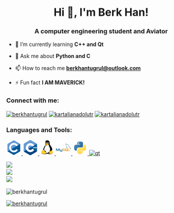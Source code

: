 
<h1 align="center">Hi 👋, I'm Berk Han!</h1>
<h3 align="center">A computer engineering student and Aviator</h3>

- 🌱 I’m currently learning **C++ and Qt**

- 💬 Ask me about **Python and C**

- 📫 How to reach me **berkhantugrul@outlook.com**

- ⚡ Fun fact **I AM MAVERICK!**

<h3 align="left">Connect with me:</h3>
<p align="left">
<a href="https://linkedin.com/in/berkhantugrul" target="blank"><img align="center" src="https://raw.githubusercontent.com/rahuldkjain/github-profile-readme-generator/master/src/images/icons/Social/linked-in-alt.svg" alt="berkhantugrul" height="30" width="40" /></a>
<a href="https://www.hackerrank.com/kartalianadolutr" target="blank"><img align="center" src="https://raw.githubusercontent.com/rahuldkjain/github-profile-readme-generator/master/src/images/icons/Social/hackerrank.svg" alt="kartalianadolutr" height="30" width="40" /></a>
<a href="https://www.leetcode.com/kartalianadolutr" target="blank"><img align="center" src="https://raw.githubusercontent.com/rahuldkjain/github-profile-readme-generator/master/src/images/icons/Social/leet-code.svg" alt="kartalianadolutr" height="30" width="40" /></a>
</p>

<h3 align="left">Languages and Tools:</h3>
<p align="left"> <a href="https://www.cprogramming.com/" target="_blank" rel="noreferrer"> <img src="https://raw.githubusercontent.com/devicons/devicon/master/icons/c/c-original.svg" alt="c" width="40" height="40"/> </a> <a href="https://www.w3schools.com/cpp/" target="_blank" rel="noreferrer"> <img src="https://raw.githubusercontent.com/devicons/devicon/master/icons/cplusplus/cplusplus-original.svg" alt="cplusplus" width="40" height="40"/> </a> <a href="https://www.linux.org/" target="_blank" rel="noreferrer"> <img src="https://raw.githubusercontent.com/devicons/devicon/master/icons/linux/linux-original.svg" alt="linux" width="40" height="40"/> </a> <a href="https://www.mysql.com/" target="_blank" rel="noreferrer"> <img src="https://raw.githubusercontent.com/devicons/devicon/master/icons/mysql/mysql-original-wordmark.svg" alt="mysql" width="40" height="40"/> </a> <a href="https://www.python.org" target="_blank" rel="noreferrer"> <img src="https://raw.githubusercontent.com/devicons/devicon/master/icons/python/python-original.svg" alt="python" width="40" height="40"/> </a> <a href="https://www.qt.io/" target="_blank" rel="noreferrer"> <img src="https://upload.wikimedia.org/wikipedia/commons/0/0b/Qt_logo_2016.svg" alt="qt" width="40" height="40"/> </a> </p>

![](https://github-readme-stats.vercel.app/api?username=berkhantugrul&theme=dark&hide_border=false&include_all_commits=true&count_private=true)<br/>
![](https://github-readme-streak-stats.herokuapp.com/?user=berkhantugrul&theme=dark&hide_border=false)<br/>
![](https://github-readme-stats.vercel.app/api/top-langs/?username=berkhantugrul&theme=dark&hide_border=false&include_all_commits=true&count_private=true&layout=compact)

<p align="left"> <img src="https://komarev.com/ghpvc/?username=berkhantugrul&label=Profile%20views&color=0e75b6&style=flat" alt="berkhantugrul" /> </p>

<p align="left"> <a href="https://github.com/ryo-ma/github-profile-trophy"><img src="https://github-profile-trophy.vercel.app/?username=berkhantugrul" alt="berkhantugrul" /></a> </p>

<p align="left"> <a href="https://twitter.com/" target="blank"><img src="https://img.shields.io/twitter/follow/?logo=twitter&style=for-the-badge" alt="" /></a> </p>

